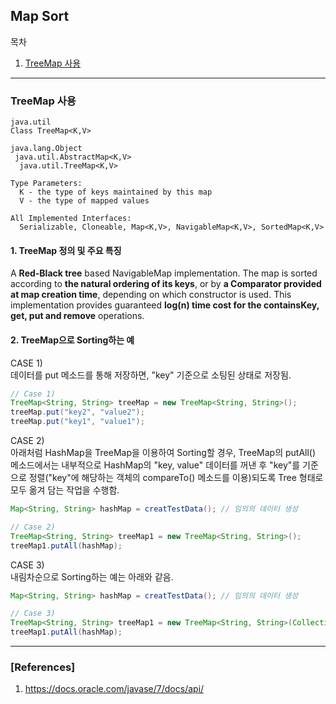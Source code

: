## Map Sort

목차

1. [TreeMap 사용](#treemap-사용)

* * *

### TreeMap 사용

```
java.util
Class TreeMap<K,V>

java.lang.Object
 java.util.AbstractMap<K,V>
  java.util.TreeMap<K,V>

Type Parameters:
  K - the type of keys maintained by this map
  V - the type of mapped values

All Implemented Interfaces:
  Serializable, Cloneable, Map<K,V>, NavigableMap<K,V>, SortedMap<K,V>
```

#### 1. TreeMap 정의 및 주요 특징

A **Red-Black tree** based NavigableMap implementation. The map is sorted according to **the natural ordering of its keys**, or by **a Comparator provided at map creation time**, depending on which constructor is used.
This implementation provides guaranteed **log(n) time cost for the containsKey, get, put and remove** operations.

#### 2. TreeMap으로 Sorting하는 예

CASE 1)  
데이터를 put 메소드를 통해 저장하면, "key" 기준으로 소팅된 상태로 저장됨.

```java
// Case 1)
TreeMap<String, String> treeMap = new TreeMap<String, String>();
treeMap.put("key2", "value2");
treeMap.put("key1", "value1");
```
CASE 2)  
아래처럼 HashMap을 TreeMap을 이용하여 Sorting할 경우, TreeMap의 putAll() 메소드에서는 내부적으로 HashMap의 "key, value" 데이터를 꺼낸 후 "key"를 기준으로 정렬("key"에 해당하는 객체의 compareTo() 메소드를 이용)되도록 Tree 형태로 모두 옮겨 담는 작업을 수행함.  

```java
Map<String, String> hashMap = creatTestData(); // 임의의 데이터 생성

// Case 2)
TreeMap<String, String> treeMap1 = new TreeMap<String, String>();
treeMap1.putAll(hashMap);
```

CASE 3)  
내림차순으로 Sorting하는 예는 아래와 같음.

```java
Map<String, String> hashMap = creatTestData(); // 임의의 데이터 생성

// Case 3)
TreeMap<String, String> treeMap1 = new TreeMap<String, String>(Collections.reverseOrder());
treeMap1.putAll(hashMap);
```

***

### [References]
1. <https://docs.oracle.com/javase/7/docs/api/>

